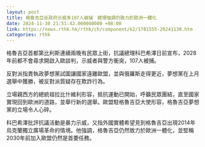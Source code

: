 ```yaml
---
layout: post
title: 格魯吉亞反政府示威多107人被捕　總理強調仍致力於歐洲一體化
date: 2024-11-30 21:51:42.000000000 +08:00
link: https://news.rthk.hk/rthk/ch/component/k2/1781555-20241130.htm
categories: rthk
---
```


格魯吉亞首都第比利斯連續兩晚有民眾上街，抗議總理科巴希澤日前宣布，2028年前都不會尋求開啟入歐談判，示威者與警方衝突，107人被捕。

反對派指責執政夢想黨試圖讓國家遠離歐盟，並與俄羅斯走得更近，夢想黨在上月選舉中獲勝，被反對派質疑存在欺詐行為。

立場親西方的總統祖拉比什維利形容，抵抗運動已開始，呼籲民眾團結，直至國家實現回到歐洲的道路，並舉行新的選舉。歐盟駐格魯吉亞大使形容，格魯吉亞夢想黨的立場令人心碎。

科巴希澤批評抗議活動是暴力示威，又指外國實體希望見到格魯吉亞出現2014年烏克蘭獨立廣場革命的情境。他強調，格魯吉亞仍然致力於歐洲一體化，並堅稱2030年前加入歐盟仍然是首要任務。
